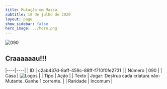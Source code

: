 ```yaml
---
title: Mutação em Massa
subtitle: 10 de julho de 2020
layout: page
show_sidebar: false
hero_image: ../hero.png
---
```


![090](https://cdn.keyforgegame.com/media/card_front/pt/479_090_F6CQJH6R6GHM_pt.png)

## Craaaaaau!!!

|----|----|
| ID | c2ab437d-8aff-459c-88ff-f710f0fe2731 |
| Número | 090 |
| Casa | ![Logos](https://archonarcana.com/images/thumb/c/ce/Logos.png/22px-Logos.png "Logos") |
| Tipo | Ação |
| Texto | Jogar: Destrua cada criatura não-Mutante. Ganhe 1 corrente. |
| Raridade | Incomum |
